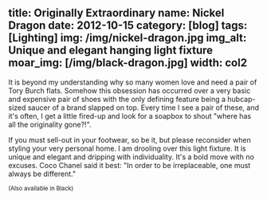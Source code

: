 title: Originally Extraordinary
name: Nickel Dragon
date: 2012-10-15
category: [blog]
tags: [Lighting]
img: /img/nickel-dragon.jpg
img_alt: Unique and elegant hanging light fixture
moar_img: [/img/black-dragon.jpg]
width: col2
---
It is beyond my understanding why so many women love and need a pair of Tory Burch flats.  Somehow this obsession has occurred over a very basic and expensive pair of shoes with the only defining feature being a hubcap-sized saucer of a brand slapped on top.  Every time I see a pair of these, and it's often, I get a little fired-up and look for a soapbox to shout "where has all the originality gone?!".  

If you must sell-out in your footwear, so be it, but please reconsider when styling your very personal home.  I am drooling over this light fixture.  It is unique and elegant and <span class="standout">dripping with individuality</span>.  It's a bold move with no excuses. Coco Chanel said it best: "In order to be irreplaceable, one must always be different."

<small>(Also available in Black)</small>